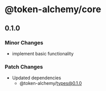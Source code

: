 # @token-alchemy/core

## 0.1.0

### Minor Changes

- implement basic functionality

### Patch Changes

- Updated dependencies
  - @token-alchemy/types@0.1.0
